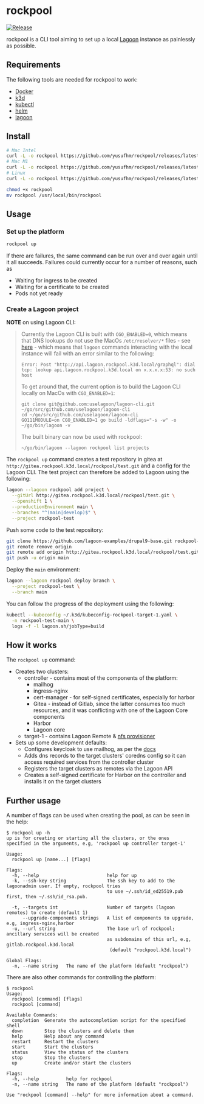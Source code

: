 # rockpool
[![Release](https://img.shields.io/github/v/release/yusufhm/rockpool)](https://github.com/yusufhm/rockpool/releases/latest)

rockpool is a CLI tool aiming to set up a local [Lagoon](https://github.com/uselagoon/lagoon) instance as painlessly as possible.

## Requirements

The following tools are needed for rockpool to work:
- [Docker](https://docs.docker.com/get-docker/)
- [k3d](https://github.com/k3d-io/k3d/#get)
- [kubectl](https://kubernetes.io/docs/tasks/tools/)
- [helm](https://helm.sh/docs/intro/install/)
- [lagoon](https://github.com/uselagoon/lagoon-cli#install)

## Install

```sh
# Mac Intel
curl -L -o rockpool https://github.com/yusufhm/rockpool/releases/latest/download/rockpool-Darwin-x86_64
# Mac M1
curl -L -o rockpool https://github.com/yusufhm/rockpool/releases/latest/download/rockpool-Darwin-aarch64
# Linux
curl -L -o rockpool https://github.com/yusufhm/rockpool/releases/latest/download/rockpool-$(uname -s)-$(uname -m)

chmod +x rockpool
mv rockpool /usr/local/bin/rockpool
```

## Usage

### Set up the platform

```sh
rockpool up
```
If there are failures, the same command can be run over and over again until it all succeeds. Failures could currently occur for a number of reasons, such as

- Waiting for ingress to be created
- Waiting for a certificate to be created
- Pods not yet ready

### Create a Lagoon project
**NOTE** on using Lagoon CLI:
> Currently the Lagoon CLI is built with `CGO_ENABLED=0`, which means that DNS lookups do not use the MacOs `/etc/resolver/*` files - see [here](https://github.com/golang/go/issues/12524#issuecomment-1006174901) - which means that `lagoon` commands interacting with the local instance will fail with an error similar to the following:
>
> ```Error: Post "http://api.lagoon.rockpool.k3d.local/graphql": dial tcp: lookup api.lagoon.rockpool.k3d.local on x.x.x.x:53: no such host```
>
> To get around that, the current option is to build the Lagoon CLI locally on MacOs with `CGO_ENABLED=1`:
> ```
> git clone git@github.com:uselagoon/lagoon-cli.git ~/go/src/github.com/uselagoon/lagoon-cli
> cd ~/go/src/github.com/uselagoon/lagoon-cli
> GO111MODULE=on CGO_ENABLED=1 go build -ldflags="-s -w" -o ~/go/bin/lagoon -v
> ```
> The built binary can now be used with rockpool:
> ```
> ~/go/bin/lagoon --lagoon rockpool list projects
> ```

The `rockpool up` command creates a test repository in gitea at `http://gitea.rockpool.k3d.local/rockpool/test.git` and a config for the Lagoon CLI. The test project can therefore be added to Lagoon using the following:

```sh
lagoon --lagoon rockpool add project \
  --gitUrl http://gitea.rockpool.k3d.local/rockpool/test.git \
  --openshift 1 \
  --productionEnvironment main \
  --branches "^(main|develop)$" \
  --project rockpool-test
```

Push some code to the test repository:
```sh
git clone https://github.com/lagoon-examples/drupal9-base.git rockpool-test && cd $_
git remote remove origin
git remote add origin http://gitea.rockpool.k3d.local/rockpool/test.git
git push -u origin main
```

Deploy the `main` environment:

```sh
lagoon --lagoon rockpool deploy branch \
  --project rockpool-test \
  --branch main
```

You can follow the progress of the deployment using the following:
```sh
kubectl --kubeconfig ~/.k3d/kubeconfig-rockpool-target-1.yaml \
  -n rockpool-test-main \
  logs -f -l lagoon.sh/jobType=build
```

## How it works

The `rockpool up` command:
* Creates two clusters:
  * controller - contains most of the components of the platform:
    * mailhog
    * ingress-nginx
    * cert-manager - for self-signed certificates, especially for harbor
    * Gitea - instead of Gitlab, since the latter consumes too much resources, and it was conflicting with one of the Lagoon Core components
    * Harbor
    * Lagoon core
  * target-1 - contains Lagoon Remote & [nfs provisioner](https://github.com/kubernetes-sigs/nfs-ganesha-server-and-external-provisioner)
* Sets up some development defaults:
  * Configures keycloak to use mailhog, as per the [docs](https://docs.lagoon.sh/installing-lagoon/lagoon-core/#configure-keycloak)
  * Adds dns records to the target clusters' coredns config so it can access required services from the controller cluster
  * Registers the target clusters as remotes via the Lagoon API
  * Creates a self-signed certificate for Harbor on the controller and installs it on the target clusters


## Further usage

A number of flags can be used when creating the pool, as can be seen in the help:
```
$ rockpool up -h
up is for creating or starting all the clusters, or the ones
specified in the arguments, e.g, 'rockpool up controller target-1'

Usage:
  rockpool up [name...] [flags]

Flags:
  -h, --help                         help for up
  -k, --ssh-key string               The ssh key to add to the lagoonadmin user. If empty, rockpool tries
                                     to use ~/.ssh/id_ed25519.pub first, then ~/.ssh/id_rsa.pub.

  -t, --targets int                  Number of targets (lagoon remotes) to create (default 1)
      --upgrade-components strings   A list of components to upgrade, e.g, ingress-nginx,harbor
  -u, --url string                   The base url of rockpool; ancillary services will be created
                                     as subdomains of this url, e.g, gitlab.rockpool.k3d.local
                                      (default "rockpool.k3d.local")

Global Flags:
  -n, --name string   The name of the platform (default "rockpool")
```

There are also other commands for controlling the platform:
```
$ rockpool
Usage:
  rockpool [command] [flags]
  rockpool [command]

Available Commands:
  completion  Generate the autocompletion script for the specified shell
  down        Stop the clusters and delete them
  help        Help about any command
  restart     Restart the clusters
  start       Start the clusters
  status      View the status of the clusters
  stop        Stop the clusters
  up          Create and/or start the clusters

Flags:
  -h, --help          help for rockpool
  -n, --name string   The name of the platform (default "rockpool")

Use "rockpool [command] --help" for more information about a command.
```

